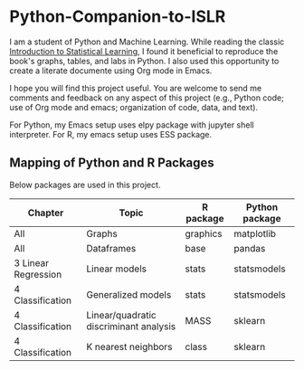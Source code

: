 # Python-Companion-to-ISLR
I am a student of Python and Machine Learning.  While reading the classic [Introduction to Statistical Learning](http://www-bcf.usc.edu/~gareth/ISL/), I found it beneficial to reproduce the book's graphs, tables, and labs in Python.  I also used this opportunity to create a literate documente using Org mode in Emacs.

I hope you will find this project useful.  You are welcome to send me comments and feedback on any aspect of this project (e.g., Python code; use of Org mode and emacs; organization of code, data, and text).

For Python, my Emacs setup uses elpy package with jupyter shell interpreter.  For R, my emacs setup uses ESS package. 

## Mapping of Python and R Packages
Below packages are used in this project. 

| Chapter | Topic | R package | Python package |
| --- | --- | --- | --- |
| All | Graphs | graphics | matplotlib |
| All | Dataframes | base | pandas |
| 3 Linear Regression | Linear models | stats | statsmodels |
| 4 Classification | Generalized models | stats | statsmodels |
| 4 Classification | Linear/quadratic discriminant analysis | MASS | sklearn |
| 4 Classification | K nearest neighbors | class | sklearn |

